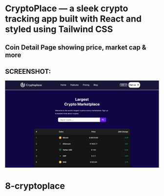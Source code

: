 <h1>CryptoPlace — a sleek crypto tracking app built with React and styled using Tailwind CSS</h1>
<h2>Coin Detail Page showing price, market cap & more</h2>
<h2>SCREENSHOT:</h2>
<img src="8screenshot.gif" alt="Demo" width="600"/>

# 8-cryptoplace
